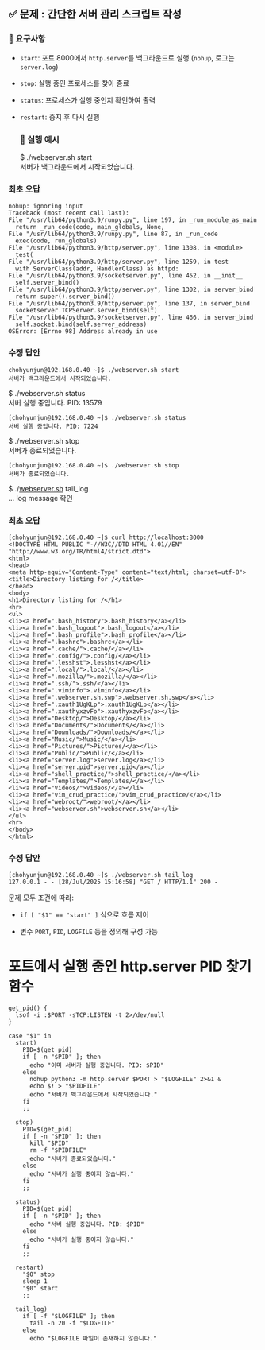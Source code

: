## **✅ 문제 : 간단한 서버 관리 스크립트 작성**

### **🔧 요구사항**

* `start`: 포트 8000에서 `http.server`를 백그라운드로 실행 (`nohup`, 로그는 `server.log`)

* `stop`: 실행 중인 프로세스를 찾아 종료

* `status`: 프로세스가 실행 중인지 확인하여 출력

* `restart`: 중지 후 다시 실행

  ### **🎯 실행 예시**

  $ ./webserver.sh start  
  서버가 백그라운드에서 시작되었습니다.  
### 최초 오답
  ```
  nohup: ignoring input
Traceback (most recent call last):
  File "/usr/lib64/python3.9/runpy.py", line 197, in _run_module_as_main
    return _run_code(code, main_globals, None,
  File "/usr/lib64/python3.9/runpy.py", line 87, in _run_code
    exec(code, run_globals)
  File "/usr/lib64/python3.9/http/server.py", line 1308, in <module>
    test(
  File "/usr/lib64/python3.9/http/server.py", line 1259, in test
    with ServerClass(addr, HandlerClass) as httpd:
  File "/usr/lib64/python3.9/socketserver.py", line 452, in __init__
    self.server_bind()
  File "/usr/lib64/python3.9/http/server.py", line 1302, in server_bind
    return super().server_bind()
  File "/usr/lib64/python3.9/http/server.py", line 137, in server_bind
    socketserver.TCPServer.server_bind(self)
  File "/usr/lib64/python3.9/socketserver.py", line 466, in server_bind
    self.socket.bind(self.server_address)
OSError: [Errno 98] Address already in use
```
### 수정 답안
```
chohyunjun@192.168.0.40 ~]$ ./webserver.sh start
서버가 백그라운드에서 시작되었습니다.
```

    
  $ ./webserver.sh status  
  서버 실행 중입니다. PID: 13579  
 ```
[chohyunjun@192.168.0.40 ~]$ ./webserver.sh status
서버 실행 중입니다. PID: 7224
```
    
  $ ./webserver.sh stop  
  서버가 종료되었습니다.  
```
[chohyunjun@192.168.0.40 ~]$ ./webserver.sh stop
서버가 종료되었습니다.
```


  $ ./[webserver.sh](http://webserver.sh) tail\_log  
  … log message 확인
  
### 최초 오답
```
[chohyunjun@192.168.0.40 ~]$ curl http://localhost:8000
<!DOCTYPE HTML PUBLIC "-//W3C//DTD HTML 4.01//EN" "http://www.w3.org/TR/html4/strict.dtd">
<html>
<head>
<meta http-equiv="Content-Type" content="text/html; charset=utf-8">
<title>Directory listing for /</title>
</head>
<body>
<h1>Directory listing for /</h1>
<hr>
<ul>
<li><a href=".bash_history">.bash_history</a></li>
<li><a href=".bash_logout">.bash_logout</a></li>
<li><a href=".bash_profile">.bash_profile</a></li>
<li><a href=".bashrc">.bashrc</a></li>
<li><a href=".cache/">.cache/</a></li>
<li><a href=".config/">.config/</a></li>
<li><a href=".lesshst">.lesshst</a></li>
<li><a href=".local/">.local/</a></li>
<li><a href=".mozilla/">.mozilla/</a></li>
<li><a href=".ssh/">.ssh/</a></li>
<li><a href=".viminfo">.viminfo</a></li>
<li><a href=".webserver.sh.swp">.webserver.sh.swp</a></li>
<li><a href=".xauth1UgKLp">.xauth1UgKLp</a></li>
<li><a href=".xauthyxzvFo">.xauthyxzvFo</a></li>
<li><a href="Desktop/">Desktop/</a></li>
<li><a href="Documents/">Documents/</a></li>
<li><a href="Downloads/">Downloads/</a></li>
<li><a href="Music/">Music/</a></li>
<li><a href="Pictures/">Pictures/</a></li>
<li><a href="Public/">Public/</a></li>
<li><a href="server.log">server.log</a></li>
<li><a href="server.pid">server.pid</a></li>
<li><a href="shell_practice/">shell_practice/</a></li>
<li><a href="Templates/">Templates/</a></li>
<li><a href="Videos/">Videos/</a></li>
<li><a href="vim_crud_practice/">vim_crud_practice/</a></li>
<li><a href="webroot/">webroot/</a></li>
<li><a href="webserver.sh">webserver.sh</a></li>
</ul>
<hr>
</body>
</html>
```
### 수정 답안
```
[chohyunjun@192.168.0.40 ~]$ ./webserver.sh tail_log
127.0.0.1 - - [28/Jul/2025 15:16:58] "GET / HTTP/1.1" 200 -
```



문제 모두 조건에 따라:

* `if [ "$1" == "start" ]` 식으로 흐름 제어

* 변수 `PORT`, `PID`, `LOGFILE` 등을 정의해 구성 가능

# 포트에서 실행 중인 http.server PID 찾기 함수
```
get_pid() {
  lsof -i :$PORT -sTCP:LISTEN -t 2>/dev/null
}

case "$1" in
  start)
    PID=$(get_pid)
    if [ -n "$PID" ]; then
      echo "이미 서버가 실행 중입니다. PID: $PID"
    else
      nohup python3 -m http.server $PORT > "$LOGFILE" 2>&1 &
      echo $! > "$PIDFILE"
      echo "서버가 백그라운드에서 시작되었습니다."
    fi
    ;;

  stop)
    PID=$(get_pid)
    if [ -n "$PID" ]; then
      kill "$PID"
      rm -f "$PIDFILE"
      echo "서버가 종료되었습니다."
    else
      echo "서버가 실행 중이지 않습니다."
    fi
    ;;

  status)
    PID=$(get_pid)
    if [ -n "$PID" ]; then
      echo "서버 실행 중입니다. PID: $PID"
    else
      echo "서버가 실행 중이지 않습니다."
    fi
    ;;

  restart)
    "$0" stop
    sleep 1
    "$0" start
    ;;

  tail_log)
    if [ -f "$LOGFILE" ]; then
      tail -n 20 -f "$LOGFILE"
    else
      echo "$LOGFILE 파일이 존재하지 않습니다."
```
